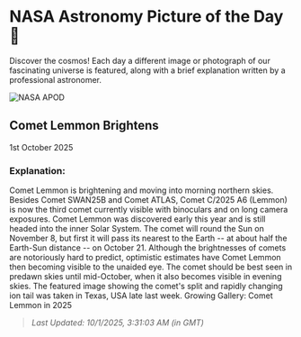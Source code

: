 
  # NASA Astronomy Picture of the Day 🌌

  Discover the cosmos! Each day a different image or photograph of our fascinating universe is featured, along with a brief explanation written by a professional astronomer.

![NASA APOD](https://apod.nasa.gov/apod/image/2509/CometLemmon_DeWinter_3549.jpg)

## Comet Lemmon Brightens

1st October 2025

### Explanation: 

Comet Lemmon is brightening and moving into morning northern skies. Besides Comet SWAN25B and Comet ATLAS, Comet C/2025 A6 (Lemmon) is now the third comet currently visible with binoculars and on long camera exposures.  Comet Lemmon was discovered early this year and is still headed into the inner Solar System. The comet will round the Sun on November 8, but first it will pass its nearest to the Earth -- at about half the Earth-Sun distance -- on October 21.  Although the brightnesses of comets are notoriously hard to predict, optimistic estimates have Comet Lemmon then becoming visible to the unaided eye. The comet should be best seen in predawn skies until mid-October, when it also becomes visible in evening skies.  The featured image showing the comet's split and rapidly changing ion tail was taken in Texas, USA late last week.    Growing Gallery: Comet Lemmon in 2025

> _Last Updated: 10/1/2025, 3:31:03 AM (in GMT)_
